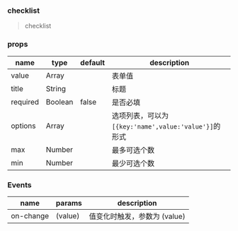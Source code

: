 ### checklist

> checklist

### props

|name|type|default|description|
|----|----|-------|-----------|
|value|Array||表单值|
|title|String||标题|
|required|Boolean|false|是否必填|
|options|Array||选项列表，可以为`[{key:'name',value:'value'}]`的形式|
|max|Number||最多可选个数|
|min|Number||最少可选个数|

### Events

|name|params|description|
|----|------|-----------|
|on-change|(value)|值变化时触发，参数为 (value)|

